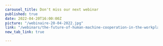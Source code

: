 ```yaml
---
carousel_title: Don't miss our next webinar
published: true
date: 2022-04-20T16:00:00Z
picture: "/webinaire-20-04-2022.jpg"
link: "/webinars/the-future-of-human-machine-cooperation-in-the-workplace-how-will-ai-impact-the-development-of-human-potential"
new_tab_link: true

---
```

